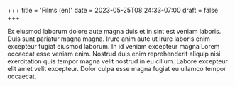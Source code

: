 +++
title = 'Films (en)'
date = 2023-05-25T08:24:33-07:00
draft = false
+++

Ex eiusmod laborum dolore aute magna duis et in sint est veniam laboris. Duis sunt pariatur magna magna. Irure anim aute ut irure laboris enim excepteur fugiat eiusmod laborum. In id veniam excepteur magna Lorem occaecat esse veniam enim. Nostrud duis enim reprehenderit aliquip nisi exercitation quis tempor magna velit nostrud in eu cillum. Labore excepteur elit amet velit excepteur. Dolor culpa esse magna fugiat eu ullamco tempor occaecat.
